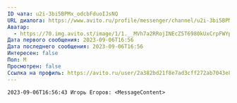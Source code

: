 ```yaml
---
ID чата: u2i-3bi5BPMx_odcbFduoIJsNQ
URL диалога: https://www.avito.ru/profile/messenger/channel/u2i-3bi5BPMx_odcbFduoIJsNQ
Аватар:
  - https://70.img.avito.st/image/1/1.__MVh7a2RRojINEcZ5T6980kUxCrpFWYpyRR.M_g7CJLyy2jzG3b420Ygl8xZRdlsV1OeemiKkzuKQvQ.jpeg
Дата первого сообщения: 2023-09-06T16:56
Дата последнего сообщения: 2023-09-06T16:56
Интересен: false
Пол: М
Просмотрен: false
Ссылка на профиль: https://avito.ru/user/2a382bd21f8e7ad3cff272ab7043e816/profile?id=3230258510&iid=3230258510&src=messenger&page_from=from_item_messenger
---
```

```Plain
2023-09-06T16:56:43 Игорь Егоров: <MessageContent>
```